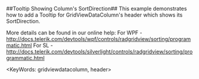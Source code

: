 ##Tooltip Showing Column's SortDirection##
This example demonstrates how to add a Tooltip for GridViewDataColumn's header which shows its SortDirection.

More details can be found in our online help:
For WPF - http://docs.telerik.com/devtools/wpf/controls/radgridview/sorting/programmatic.html
For SL - http://docs.telerik.com/devtools/silverlight/controls/radgridview/sorting/programmatic.html

<KeyWords: gridviewdatacolumn, header>